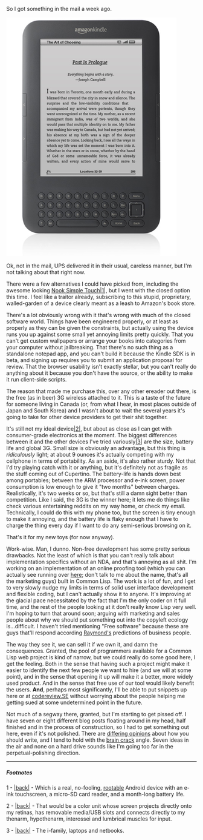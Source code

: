 So I got something in the mail a week ago.

![](/static/img/kindle.jpg)

Ok, not in the mail, UPS delivered it in their usual, careless manner, but I'm not talking about that right now.

There were a few alternatives I could have picked from, including the awesome looking [Nook Simple Touch](http://gizmodo.com/5807381/barnes-and-noble-simple-touch-nook-review-this-is-the-e+reader-you-want)<a name="note-Mon-Jul-18-111527EDT-2011"></a>[|1|](#foot-Mon-Jul-18-111527EDT-2011), but I went with the closed option this time. I feel like a traitor already, subscribing to this stupid, proprietary, walled-garden of a device clearly meant as a leash to Amazon's book store.

There's a lot obviously wrong with it that's wrong with much of the closed software world. Things have been engineered properly, or at least as properly as they can be given the constraints, but actually using the device runs you up against some small yet annoying limits pretty quickly. That you can't get custom wallpapers or arrange your books into categories from your computer without jailbreaking. That there's no such thing as a standalone notepad app, and you can't build it because the Kindle SDK is in beta, and signing up requires you to submit an application proposal for review. That the browser usability isn't exactly stellar, but you can't really do anything about it because you don't have the source, or the ability to make it run client-side scripts.

The reason that made me purchase this, over any other ereader out there, is the free (as in beer) 3G wireless attached to it. This is a taste of the future for someone living in Canada (or, from what I hear, in most places outside of Japan and South Korea) and I wasn't about to wait the several years it's going to take for other device providers to get their shit together.

It's still not my ideal device<a name="note-Mon-Jul-18-111609EDT-2011"></a>[|2|](#foot-Mon-Jul-18-111609EDT-2011), but about as close as I can get with consumer-grade electronics at the moment. The biggest differences between it and the other devices I've tried variously<a name="note-Mon-Jul-18-111657EDT-2011"></a>[|3|](#foot-Mon-Jul-18-111657EDT-2011) are the size, battery life and global 3G. Small size is obviously an advantage, but this thing is *ridiculously* light; at about 9 ounces it's actually competing with my cellphone in terms of portability. As an aside, it's also rather sturdy. Not that I'd try playing catch with it or anything, but it's definitely not as fragile as the stuff coming out of Cupertino. The battery-life is hands down best among portables; between the ARM processor and e-ink screen, power consumption is low enough to give it "two months" between charges. Realistically, it's two weeks or so, but that's still a damn sight better than competition. Like I said, the 3G is the winner here; it lets me do things like check various entertaining reddits on my way home, or check my email. Technically, I could do this with my phone too, but the screen is tiny enough to make it annoying, and the battery life is flaky enough that I have to charge the thing every day if I want to do any semi-serious browsing on it.

That's it for my new toys (for now anyway).

Work-wise. Man, I dunno. Non-free development has some pretty serious drawbacks. Not the least of which is that you can't really talk about implementation specifics without an NDA, and that's annoying as all shit. I'm working on an implementation of an online proofing tool (which you can actually see running over [here](http://www.mdx-proof.com/); don't talk to me about the name, that's all the marketing guys) built in Common Lisp. The work is a lot of fun, and I get to very slowly nudge my limits in terms of solid user interface development and flexible coding, but I can't actually show it to anyone. It's improving at the glacial pace necessitated by the fact that I'm the only coder on it full time, and the rest of the people looking at it don't really know Lisp very well. I'm hoping to turn that around soon; arguing with marketing and sales people about why we should put something out into the copyleft ecology is...difficult. I haven't tried mentioning "Free software" because these are guys that'll respond according [Raymond's](http://www.google.ca/url?sa=t&source=video&cd=1&ved=0CDYQtwIwAA&url=http://www.youtube.com/watch?v=-fCxf5c1Qyw) predictions of business people.

The way they see it, we can sell it if we own it, and damn the consequences. Granted, the pool of programmers available for a Common Lisp web project is kind of narrow, but we could really do some good here, I get the feeling. Both in the sense that having such a project might make it easier to identify the next few people we want to hire (and we will at some point), and in the sense that opening it up will make it a better, more widely used product. And in the sense that free use of our tool would likely benefit the users. **And**, perhaps most significantly, I'll be able to put snippets up here or at [codereview.SE](http://codereview.stackexchange.com/) without worrying about the people helping me getting sued at some undetermined point in the future.

Not much of a segway there, granted, but I'm starting to get pissed off. I have seven or eight different blog posts floating around in my head, half finished and in the process of construction, so I had to get something out here, even if it's not polished. There are [differing opinions](http://www.reddit.com/r/IAmA/comments/avkcv/i_am_maddox_ama/c0jmbjz) about how you should write, and I tend to hold with the [brain crack](http://www.zefrank.com/theshow/archives/2006/07/071106.html) angle. Seven ideas in the air and none on a hard drive sounds like I'm going too far in the perpetual-polishing direction. 

* * *
##### Footnotes

1 - <a name="foot-Mon-Jul-18-111527EDT-2011"></a>[|back|](#note-Mon-Jul-18-111527EDT-2011) - Which is a real, no-fooling, [rootable](http://www.youtube.com/watch?v=YJ9j70OFjac) Android device with an e-ink touchscreen, a micro-SD card reader, and a month-long battery life.

2 - <a name="foot-Mon-Jul-18-111609EDT-2011"></a>[|back|](#note-Mon-Jul-18-111609EDT-2011) - That would be a color unit whose screen projects directly onto my retinas, has removable media/USB slots and connects directly to my thenarm, hypothenarm, interossei and lumbrical muscles for input.

3 - <a name="foot-Mon-Jul-18-111657EDT-2011"></a>[|back|](#note-Mon-Jul-18-111657EDT-2011) - The i-family, laptops and netbooks.
